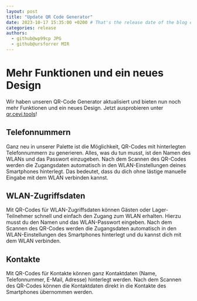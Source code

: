 ```yaml
---
layout: post
title: "Update QR Code Generator"
date: 2023-10-17 15:35:00 +0200 # That's the release date of the blog entry
categories: release
authors:
  - github@wp99cp JPG
  - github@ursforrer MIR
---
```


# Mehr Funktionen und ein neues Design

Wir haben unseren QR-Code Generator aktualisiert und bieten nun noch mehr Funktionen und ein neues Design.
Jetzt ausprobieren unter [qr.cevi.tools](https://qr.cevi.tools)!

## Telefonnummern

Ganz neu in unserer Palette ist die Möglichkeit, QR-Codes mit hinterlegten Telefonnummern zu generieren. Alles, was du
tun musst, ist den Namen des WLANs und das Passwort einzugeben. Nach dem Scannen des QR-Codes werden die Zugangsdaten
automatisch in den WLAN-Einstellungen deines Smartphones hinterlegt. Das bedeutet, dass du dich ohne lästige manuelle
Eingabe mit dem WLAN verbinden kannst.

## WLAN-Zugriffsdaten


Mit QR-Codes für WLAN-Zugriffsdaten können Gästen oder Lager-Teilnehmer schnell und einfach den Zugang zum WLAN
erhalten. Hierzu musst du den Namen und das WLAN-Passwort eingeben. Nach dem Scannen des QR-Codes werden die
Zugangsdaten automatisch in den WLAN-Einstellungen des Smartphones hinterlegt und du kannst dich mit dem WLAN verbinden.

## Kontakte

Mit QR-Codes für Kontakte können ganz Kontaktdaten (Name, Telefonnummer, E-Mail, Adresse) hinterlegt werden. Nach dem
Scannen des QR-Codes können die Kontaktdaten direkt in die Kontakte des Smartphones übernommen werden.

